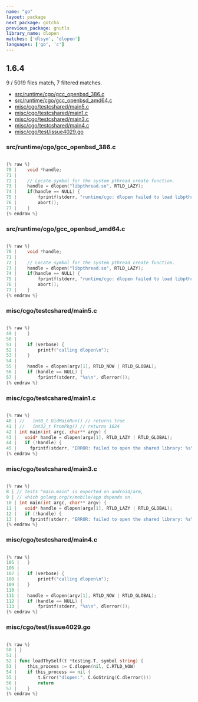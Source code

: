 ```yaml
---
name: "go"
layout: package
next_package: gotcha
previous_package: gnutls
library_name: dlopen
matches: ['dlsym', 'dlopen']
languages: ['go', 'c']
---
```

## 1.6.4
9 / 5019 files match, 7 filtered matches.

 - [src/runtime/cgo/gcc_openbsd_386.c](#srcruntimecgogcc_openbsd_386c)
 - [src/runtime/cgo/gcc_openbsd_amd64.c](#srcruntimecgogcc_openbsd_amd64c)
 - [misc/cgo/testcshared/main5.c](#misccgotestcsharedmain5c)
 - [misc/cgo/testcshared/main1.c](#misccgotestcsharedmain1c)
 - [misc/cgo/testcshared/main3.c](#misccgotestcsharedmain3c)
 - [misc/cgo/testcshared/main4.c](#misccgotestcsharedmain4c)
 - [misc/cgo/test/issue4029.go](#misccgotestissue4029go)

### src/runtime/cgo/gcc_openbsd_386.c

```c

{% raw %}
70 | 	void *handle;
71 | 
72 | 	// Locate symbol for the system pthread_create function.
73 | 	handle = dlopen("libpthread.so", RTLD_LAZY);
74 | 	if(handle == NULL) {
75 | 		fprintf(stderr, "runtime/cgo: dlopen failed to load libpthread: %s\n", dlerror());
76 | 		abort();
77 | 	}
{% endraw %}

```
### src/runtime/cgo/gcc_openbsd_amd64.c

```c

{% raw %}
70 | 	void *handle;
71 | 
72 | 	// Locate symbol for the system pthread_create function.
73 | 	handle = dlopen("libpthread.so", RTLD_LAZY);
74 | 	if(handle == NULL) {
75 | 		fprintf(stderr, "runtime/cgo: dlopen failed to load libpthread: %s\n", dlerror());
76 | 		abort();
77 | 	}
{% endraw %}

```
### misc/cgo/testcshared/main5.c

```c

{% raw %}
49 | 	}
50 | 
51 | 	if (verbose) {
52 | 		printf("calling dlopen\n");
53 | 	}
54 | 
55 | 	handle = dlopen(argv[1], RTLD_NOW | RTLD_GLOBAL);
56 | 	if (handle == NULL) {
57 | 		fprintf(stderr, "%s\n", dlerror());
{% endraw %}

```
### misc/cgo/testcshared/main1.c

```c

{% raw %}
40 | //   int8_t DidMainRun() // returns true
41 | //   int32_t FromPkg() // returns 1024
42 | int main(int argc, char** argv) {
43 |   void* handle = dlopen(argv[1], RTLD_LAZY | RTLD_GLOBAL);
44 |   if (!handle) {
45 |     fprintf(stderr, "ERROR: failed to open the shared library: %s\n",
{% endraw %}

```
### misc/cgo/testcshared/main3.c

```c

{% raw %}
8 | // Tests "main.main" is exported on android/arm,
9 | // which golang.org/x/mobile/app depends on.
10 | int main(int argc, char** argv) {
11 |   void* handle = dlopen(argv[1], RTLD_LAZY | RTLD_GLOBAL);
12 |   if (!handle) {
13 |     fprintf(stderr, "ERROR: failed to open the shared library: %s\n",
{% endraw %}

```
### misc/cgo/testcshared/main4.c

```c

{% raw %}
105 | 	}
106 | 
107 | 	if (verbose) {
108 | 		printf("calling dlopen\n");
109 | 	}
110 | 
111 | 	handle = dlopen(argv[1], RTLD_NOW | RTLD_GLOBAL);
112 | 	if (handle == NULL) {
113 | 		fprintf(stderr, "%s\n", dlerror());
{% endraw %}

```
### misc/cgo/test/issue4029.go

```go

{% raw %}
50 | }
51 | 
52 | func loadThySelf(t *testing.T, symbol string) {
53 | 	this_process := C.dlopen(nil, C.RTLD_NOW)
54 | 	if this_process == nil {
55 | 		t.Error("dlopen:", C.GoString(C.dlerror()))
56 | 		return
57 | 	}
{% endraw %}

```
